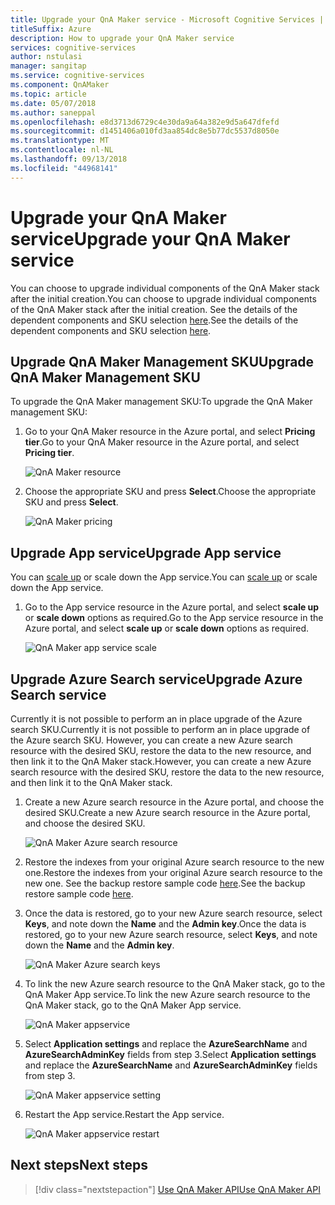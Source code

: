 ```yaml
---
title: Upgrade your QnA Maker service - Microsoft Cognitive Services | Microsoft Docs
titleSuffix: Azure
description: How to upgrade your QnA Maker service
services: cognitive-services
author: nstulasi
manager: sangitap
ms.service: cognitive-services
ms.component: QnAMaker
ms.topic: article
ms.date: 05/07/2018
ms.author: saneppal
ms.openlocfilehash: e8d3713d6729c4e30da9a64a382e9d5a647dfefd
ms.sourcegitcommit: d1451406a010fd3aa854dc8e5b77dc5537d8050e
ms.translationtype: MT
ms.contentlocale: nl-NL
ms.lasthandoff: 09/13/2018
ms.locfileid: "44968141"
---
```

# <a name="upgrade-your-qna-maker-service"></a><span data-ttu-id="f4edd-103">Upgrade your QnA Maker service</span><span class="sxs-lookup"><span data-stu-id="f4edd-103">Upgrade your QnA Maker service</span></span>
<span data-ttu-id="f4edd-104">You can choose to upgrade individual components of the QnA Maker stack after the initial creation.</span><span class="sxs-lookup"><span data-stu-id="f4edd-104">You can choose to upgrade individual components of the QnA Maker stack after the initial creation.</span></span> <span data-ttu-id="f4edd-105">See the details of the dependent components and SKU selection [here](https://aka.ms/qnamaker-docs-capacity).</span><span class="sxs-lookup"><span data-stu-id="f4edd-105">See the details of the dependent components and SKU selection [here](https://aka.ms/qnamaker-docs-capacity).</span></span>

## <a name="upgrade-qna-maker-management-sku"></a><span data-ttu-id="f4edd-106">Upgrade QnA Maker Management SKU</span><span class="sxs-lookup"><span data-stu-id="f4edd-106">Upgrade QnA Maker Management SKU</span></span>
<span data-ttu-id="f4edd-107">To upgrade the QnA Maker management SKU:</span><span class="sxs-lookup"><span data-stu-id="f4edd-107">To upgrade the QnA Maker management SKU:</span></span>
1. <span data-ttu-id="f4edd-108">Go to your QnA Maker resource in the Azure portal, and select **Pricing tier**.</span><span class="sxs-lookup"><span data-stu-id="f4edd-108">Go to your QnA Maker resource in the Azure portal, and select **Pricing tier**.</span></span>

    ![QnA Maker resource](../media/qnamaker-how-to-upgrade-qnamaker/qnamaker-resource.png)

2. <span data-ttu-id="f4edd-110">Choose the appropriate SKU and press **Select**.</span><span class="sxs-lookup"><span data-stu-id="f4edd-110">Choose the appropriate SKU and press **Select**.</span></span>

    ![QnA Maker pricing](../media/qnamaker-how-to-upgrade-qnamaker/qnamaker-pricing-page.png)

## <a name="upgrade-app-service"></a><span data-ttu-id="f4edd-112">Upgrade App service</span><span class="sxs-lookup"><span data-stu-id="f4edd-112">Upgrade App service</span></span>
<span data-ttu-id="f4edd-113">You can [scale up](https://docs.microsoft.com/azure/app-service/web-sites-scale) or scale down the App service.</span><span class="sxs-lookup"><span data-stu-id="f4edd-113">You can [scale up](https://docs.microsoft.com/azure/app-service/web-sites-scale) or scale down the App service.</span></span>

1. <span data-ttu-id="f4edd-114">Go to the App service resource in the Azure portal, and select **scale up** or **scale down** options as required.</span><span class="sxs-lookup"><span data-stu-id="f4edd-114">Go to the App service resource in the Azure portal, and select **scale up** or **scale down** options as required.</span></span>

    ![QnA Maker app service scale](../media/qnamaker-how-to-upgrade-qnamaker/qnamaker-appservice-scale.png)

## <a name="upgrade-azure-search-service"></a><span data-ttu-id="f4edd-116">Upgrade Azure Search service</span><span class="sxs-lookup"><span data-stu-id="f4edd-116">Upgrade Azure Search service</span></span>
<span data-ttu-id="f4edd-117">Currently it is not possible to perform an in place upgrade of the Azure search SKU.</span><span class="sxs-lookup"><span data-stu-id="f4edd-117">Currently it is not possible to perform an in place upgrade of the Azure search SKU.</span></span> <span data-ttu-id="f4edd-118">However, you can create a new Azure search resource with the desired SKU, restore the data to the new resource, and then link it to the QnA Maker stack.</span><span class="sxs-lookup"><span data-stu-id="f4edd-118">However, you can create a new Azure search resource with the desired SKU, restore the data to the new resource, and then link it to the QnA Maker stack.</span></span>

1. <span data-ttu-id="f4edd-119">Create a new Azure search resource in the Azure portal, and choose the desired SKU.</span><span class="sxs-lookup"><span data-stu-id="f4edd-119">Create a new Azure search resource in the Azure portal, and choose the desired SKU.</span></span>

    ![QnA Maker Azure search resource](../media/qnamaker-how-to-upgrade-qnamaker/qnamaker-azuresearch-new.png)

2. <span data-ttu-id="f4edd-121">Restore the indexes from your original Azure search resource to the new one.</span><span class="sxs-lookup"><span data-stu-id="f4edd-121">Restore the indexes from your original Azure search resource to the new one.</span></span> <span data-ttu-id="f4edd-122">See the backup restore sample code [here](https://github.com/pchoudhari/QnAMakerBackupRestore).</span><span class="sxs-lookup"><span data-stu-id="f4edd-122">See the backup restore sample code [here](https://github.com/pchoudhari/QnAMakerBackupRestore).</span></span>

3. <span data-ttu-id="f4edd-123">Once the data is restored, go to your new Azure search resource, select **Keys**, and note down the **Name** and the **Admin key**.</span><span class="sxs-lookup"><span data-stu-id="f4edd-123">Once the data is restored, go to your new Azure search resource, select **Keys**, and note down the **Name** and the **Admin key**.</span></span>

    ![QnA Maker Azure search keys](../media/qnamaker-how-to-upgrade-qnamaker/qnamaker-azuresearch-keys.png)

4. <span data-ttu-id="f4edd-125">To link the new Azure search resource to the QnA Maker stack, go to the QnA Maker App service.</span><span class="sxs-lookup"><span data-stu-id="f4edd-125">To link the new Azure search resource to the QnA Maker stack, go to the QnA Maker App service.</span></span>

    ![QnA Maker appservice](../media/qnamaker-how-to-upgrade-qnamaker/qnamaker-resource-list-appservice.png)

5. <span data-ttu-id="f4edd-127">Select **Application settings** and replace the **AzureSearchName** and **AzureSearchAdminKey** fields from step 3.</span><span class="sxs-lookup"><span data-stu-id="f4edd-127">Select **Application settings** and replace the **AzureSearchName** and **AzureSearchAdminKey** fields from step 3.</span></span>

    ![QnA Maker appservice setting](../media/qnamaker-how-to-upgrade-qnamaker/qnamaker-appservice-settings.png)

6. <span data-ttu-id="f4edd-129">Restart the App service.</span><span class="sxs-lookup"><span data-stu-id="f4edd-129">Restart the App service.</span></span>

    ![QnA Maker appservice restart](../media/qnamaker-how-to-upgrade-qnamaker/qnamaker-appservice-restart.png)

## <a name="next-steps"></a><span data-ttu-id="f4edd-131">Next steps</span><span class="sxs-lookup"><span data-stu-id="f4edd-131">Next steps</span></span>

> [!div class="nextstepaction"]
> [<span data-ttu-id="f4edd-132">Use QnA Maker API</span><span class="sxs-lookup"><span data-stu-id="f4edd-132">Use QnA Maker API</span></span>](../Quickstarts/csharp.md)
